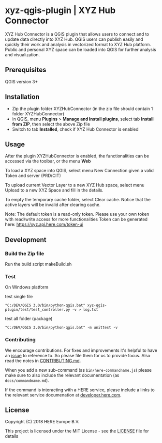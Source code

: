 # xyz-qgis-plugin | XYZ Hub Connector

XYZ Hub Connector is a QGIS plugin that allows users to connect and to update data directly into XYZ Hub. QGIS users can publish easily and quickly their work and analysis in vectorized format to XYZ Hub platform. Public and personal XYZ space can be loaded into QGIS for further analysis and visualization.

## Prerequisites

QGIS version 3+

## Installation

+ Zip the plugin folder XYZHubConnector (in the zip file should contain 1 folder XYZHubConnector)
+ In QGIS, menu **Plugins** > **Manage and Install plugins**, select tab **Install from ZIP**, then select the above Zip file
+ Switch to tab **Installed**, check if XYZ Hub Connector is enabled

## Usage

After the plugin XYZHubConnector is enabled, the functionalities can be accessed via the toolbar, or the menu **Web**

To load a XYZ space into QGIS, select menu New Connection given a valid Token and server (PRD/CIT)

To upload current Vector Layer to a new XYZ Hub space, select menu Upload to a new XYZ Space and fill in the details.

To empty the temporary cache folder, select Clear cache. Notice that the active layers will be invalid after clearing cache.

Note: The default token is a read-only token. Please use your own token with read/write access for more functionalities
Token can be generated here: https://xyz.api.here.com/token-ui

## Development

### Build the Zip file

Run the build script makeBuild.sh

### Test

On Windows platform

test single file
```
"C:/DEV/QGIS 3.0/bin/python-qgis.bat" xyz-qgis-plugin/test/test_controller.py -v > log.txt
```

test all folder (package)
```
"C:/DEV/QGIS 3.0/bin/python-qgis.bat" -m unittest -v

```

### Contributing

We encourage contributions. For fixes and improvements it's helpful to have an [issue](http://github.com/heremaps/xyz-qgis-plugin/issues) to reference to. So please file them for us to provide focus. Also read the notes in [CONTRIBUTING.md](CONTRIBUTING.md).

When you add a new sub-command (as `bin/here-commandname.js`) please make sure to also include the relevant documentation (as `docs/commandname.md`).

If the command is interacting with a HERE service, please include a links to the relevant service documenation at [developer.here.com](https://developer.here.com/documentation). 

## License

Copyright (C) 2018 HERE Europe B.V.

This project is licensed under the MIT License - see the [LICENSE](LICENSE) file for details


